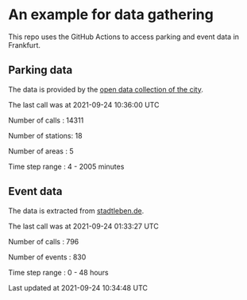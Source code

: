 # An example for data gathering

This repo uses the GitHub Actions to access parking and event data in Frankfurt.

## Parking data
The data is provided by the [open data collection of the city](https://www.offenedaten.frankfurt.de/).

The last call was at 2021-09-24 10:36:00 UTC

Number of calls   : 14311

Number of stations:    18

Number of areas   :     5

Time step range   :     4 -  2005 minutes


## Event data
The data is extracted from [stadtleben.de](https://stadtleben.de/frankfurt/).

The last call was at 2021-09-24 01:33:27 UTC

Number of calls   : 796

Number of events  : 830

Time step range   :   0 -  48 hours


Last updated at 2021-09-24 10:34:48 UTC
